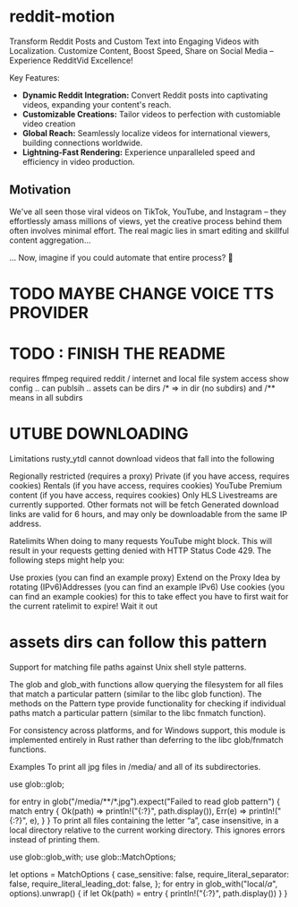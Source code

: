 # reddit-motion

Transform Reddit Posts and Custom Text into Engaging Videos with Localization. Customize Content, Boost Speed, Share on Social Media – Experience RedditVid Excellence!

Key Features:

* **Dynamic Reddit Integration:** Convert Reddit posts into captivating videos, expanding your content's reach.
* **Customizable Creations:** Tailor videos to perfection with customiable video creation
* **Global Reach:** Seamlessly localize videos for international viewers, building connections worldwide.
* **Lightning-Fast Rendering:** Experience unparalleled speed and efficiency in video production.

## Motivation

We've all seen those viral videos on TikTok, YouTube, and Instagram – they effortlessly amass millions of views, yet the creative process behind them often involves minimal effort. The real magic lies in smart editing and skillful content aggregation...

... Now, imagine if you could automate that entire process? 🤯

# TODO MAYBE CHANGE VOICE TTS PROVIDER
# TODO : FINISH THE README

requires ffmpeg 
required reddit / internet and local file system access
show config ..
can publsih ..
assets can be dirs /* => in dir (no subdirs) and /** means in all subdirs
# UTUBE DOWNLOADING
Limitations
rusty_ytdl cannot download videos that fall into the following

Regionally restricted (requires a proxy)
Private (if you have access, requires cookies)
Rentals (if you have access, requires cookies)
YouTube Premium content (if you have access, requires cookies)
Only HLS Livestreams are currently supported. Other formats not will be fetch
Generated download links are valid for 6 hours, and may only be downloadable from the same IP address.

Ratelimits
When doing to many requests YouTube might block. This will result in your requests getting denied with HTTP Status Code 429. The following steps might help you:

Use proxies (you can find an example proxy)
Extend on the Proxy Idea by rotating (IPv6)Addresses (you can find an example IPv6)
Use cookies (you can find an example cookies)
for this to take effect you have to first wait for the current ratelimit to expire!
Wait it out

# assets dirs can follow this pattern
Support for matching file paths against Unix shell style patterns.

The glob and glob_with functions allow querying the filesystem for all files that match a particular pattern (similar to the libc glob function). The methods on the Pattern type provide functionality for checking if individual paths match a particular pattern (similar to the libc fnmatch function).

For consistency across platforms, and for Windows support, this module is implemented entirely in Rust rather than deferring to the libc glob/fnmatch functions.

Examples
To print all jpg files in /media/ and all of its subdirectories.

use glob::glob;

for entry in glob("/media/**/*.jpg").expect("Failed to read glob pattern") {
    match entry {
        Ok(path) => println!("{:?}", path.display()),
        Err(e) => println!("{:?}", e),
    }
}
To print all files containing the letter “a”, case insensitive, in a local directory relative to the current working directory. This ignores errors instead of printing them.

use glob::glob_with;
use glob::MatchOptions;

let options = MatchOptions {
    case_sensitive: false,
    require_literal_separator: false,
    require_literal_leading_dot: false,
};
for entry in glob_with("local/*a*", options).unwrap() {
    if let Ok(path) = entry {
        println!("{:?}", path.display())
    }
}